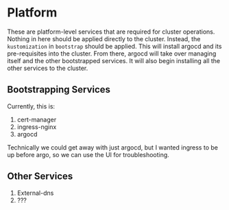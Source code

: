 # Platform

These are platform-level services that are required for cluster operations. Nothing in here should
be applied directly to the cluster. Instead, the `kustomization` in `bootstrap` should be applied.
This will install argocd and its pre-requisites into the cluster. From there, argocd will take over
managing itself and the other bootstrapped services. It will also begin installing all the other
services to the cluster.

## Bootstrapping Services

Currently, this is:

1. cert-manager
2. ingress-nginx
3. argocd

Technically we could get away with just argocd, but I wanted ingress to be up before argo, so we can use the UI for troubleshooting.

## Other Services

1. External-dns
2. ???
